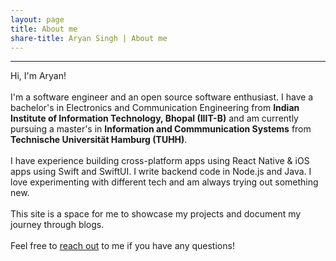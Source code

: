 ```yaml
---
layout: page
title: About me
share-title: Aryan Singh | About me
---
```


---

Hi, I'm Aryan!
<br /><br />I'm a software engineer and an open source software enthusiast. I have a bachelor's in Electronics and Communication Engineering from <strong>Indian Institute of Information Technology, Bhopal (IIIT-B)</strong> and am currently pursuing a master's in <strong>Information and Commmunication Systems</strong> from <strong>Technische Universität Hamburg (TUHH)</strong>.
<br /><br />I have experience building cross-platform apps using React Native & iOS apps
using Swift and SwiftUI. I write backend code in Node.js and Java. I love experimenting with different tech and am always trying out something new.
<br /><br />This site is a space for me to showcase my projects and document my journey through blogs.
<br /><br />Feel free to <a href="mailto:singh@aryn.info">reach out</a> to me if you have any questions!
